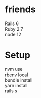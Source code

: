 # friends

Rails 6<br />
Ruby 2.7<br />
node 12<br />

# Setup 

nvm use<br />
rbenv local<br />
bundle install<br />
yarn install<br />
rails s<br />

